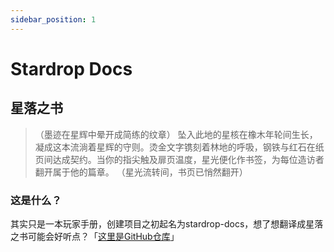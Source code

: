```yaml
---
sidebar_position: 1
---
```


# Stardrop Docs

## **星落之书** 

> （墨迹在星辉中晕开成简练的纹章）
> 坠入此地的星核在橡木年轮间生长，凝成这本流淌着星辉的守则。烫金文字镌刻着林地的呼吸，钢铁与红石在纸页间达成契约。当你的指尖触及扉页温度，星光便化作书签，为每位造访者翻开属于他的篇章。
> （星光流转间，书页已悄然翻开）

### 这是什么？
其实只是一本玩家手册，创建项目之初起名为stardrop-docs，想了想翻译成星落之书可能会好听点？「[这里是GitHub仓库](https://github.com/3x-Ice-Cream/stardrop-docs)」
